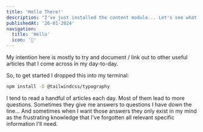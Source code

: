 ```yaml
---
title: 'Hello There!'
description: "I've just installed the content module... Let's see what it can do!"
publishedAt: '26-01-2024'
navigation:
  title: 'Hello'
  icon: '🙋'
---
```

My intention here is mostly to try and document / link out to other useful articles that I come across in my day-to-day.
<!--more-->

So, to get started I dropped this into my terminal:

```bash [boop.sh]{1} meta-info=peep
npm install -D @tailwindcss/typography
```

I tend to read a handful of articles each day. Most of them lead to more questions. Sometimes they give me answers to questions I have down the line... And sometimes when I want those answers they only exist in my mind as the frustrating knowledge that I've forgotten all relevant specific information I'll need.